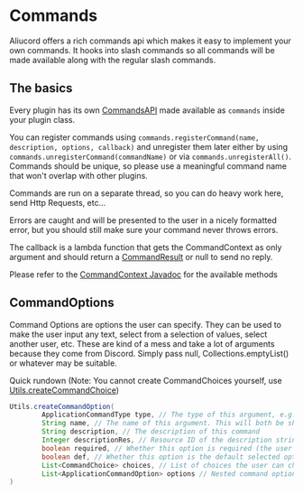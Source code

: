 # Commands

Aliucord offers a rich commands api which makes it easy to implement your own commands. It hooks into slash commands so all commands will be
made available along with the regular slash commands.

## The basics

Every plugin has its own [CommandsAPI](https://aliucord.github.io/dokka/html/-aliucord/com.aliucord.api/-commands-a-p-i) 
made available as `commands` inside your plugin class.

You can register commands using `commands.registerCommand(name, description, options, callback)` and unregister 
them later either by using `commands.unregisterCommand(commandName)` or via `commands.unregisterAll()`. 
Commands should be unique, so please use a meaningful command name that won't overlap with other plugins.

Commands are run on a separate thread, so you can do heavy work here, send Http Requests, etc...

Errors are caught and will be presented to the user in a nicely formatted error, but you should still make sure your command never throws errors.

The callback is a lambda function that gets the CommandContext as only argument and should return a 
[CommandResult](https://aliucord.github.io/dokka/html/-aliucord/com.aliucord.api/-commands-a-p-i/-command-result) or null to send no reply.

Please refer to the [CommandContext Javadoc](https://aliucord.github.io/dokka/html/-aliucord/com.aliucord.entities/-command-context) 
for the available methods

## CommandOptions

Command Options are options the user can specify. They can be used to make the user input any text, select from a selection of values, select another user, etc.
These are kind of a mess and take a lot of arguments because they come from Discord.
Simply pass null, Collections.emptyList() or whatever may be suitable.

Quick rundown (Note: You cannot create CommandChoices yourself, use [Utils.createCommandChoice](https://aliucord.github.io/dokka/html/-aliucord/com.aliucord/-utils/create-command-choice.html))
```java
Utils.createCommandOption(
        ApplicationCommandType type, // The type of this argument, e.g. String, User or SubCommand
        String name, // The name of this argument. This will both be shown to the user and be the key of this argument in the callback
        String description, // The description of this command
        Integer descriptionRes, // Resource ID of the description string. If discord has a string you find suitable, use this to have the description be localized, otherwise pass null
        boolean required, // Whether this option is required (the user MUST fill it out)
        boolean def, // Whether this option is the default selected option ( I think ?? )
        List<CommandChoice> choices, // List of choices the user can choose from
        List<ApplicationCommandOption> options // Nested command options, only applicable for SubCommands
)
```
